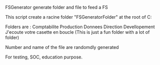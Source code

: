 FSGenerator generate folder and file to feed a FS

This script create a racine folder "FSGeneratorFolder" at the root of C:

Folders are :
  Comptabilite
  Production
  Donnees
  Direction
  Devellopement
  J'ecoute votre casette en boucle (This is just a fun folder with a lot of folder)

Number and name of the file are randomdly generated

For testing, SOC, education purpose.
